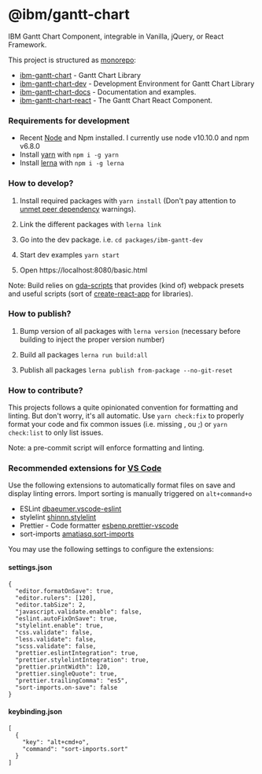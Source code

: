 # @ibm/gantt-chart

IBM Gantt Chart Component, integrable in Vanilla, jQuery, or React Framework.

This project is structured as [monorepo](https://en.wikipedia.org/wiki/Monorepo):

- [ibm-gantt-chart](packages/ibm-gantt-chart) - Gantt Chart Library
- [ibm-gantt-chart-dev](packages/ibm-gantt-chart-dev) - Development Environment for Gantt Chart Library
- [ibm-gantt-chart-docs](packages/ibm-gantt-chart-docs) - Documentation and examples.
- [ibm-gantt-chart-react](packages/ibm-gantt-chart-react) - The Gantt Chart React Component.

### Requirements for development

- Recent [Node](https://nodejs.org/) and Npm installed. I currently use node v10.10.0 and npm v6.8.0
- Install [yarn](https://yarnpkg.com/) with `npm i -g yarn`
- Install [lerna](https://lernajs.io/) with `npm i -g lerna`

### How to develop?

1. Install required packages with `yarn install` (Don't pay attention to [unmet peer dependency](https://github.com/yarnpkg/yarn/issues/5810) warnings).

1. Link the different packages with `lerna link`

1. Go into the dev package. i.e. `cd packages/ibm-gantt-dev`

1. Start dev examples `yarn start`

1. Open https://localhost:8080/basic.html

Note: Build relies on [gda-scripts](https://github.com/gillesdandrea/gda-scripts) that provides (kind of) webpack presets and useful scripts (sort of [create-react-app](https://github.com/facebook/create-react-app) for libraries).

### How to publish?

1. Bump version of all packages with `lerna version` (necessary before building to inject the proper version number)

1. Build all packages `lerna run build:all`

1. Publish all packages `lerna publish from-package --no-git-reset`

### How to contribute?

This projects follows a quite opinionated convention for formatting and linting. But don't worry, it's all automatic.
Use `yarn check:fix` to properly format your code and fix common issues (i.e. missing , ou ;) or `yarn check:list` to only list issues.

Note: a pre-commit script will enforce formatting and linting.

### Recommended extensions for [VS Code](https://code.visualstudio.com/)

Use the following extensions to automatically format files on save and display linting errors. Import sorting is manually triggered on `alt+command+o`

- ESLint [dbaeumer.vscode-eslint](https://github.com/Microsoft/vscode-eslint)
- stylelint [shinnn.stylelint](https://github.com/shinnn/vscode-stylelint)
- Prettier - Code formatter [esbenp.prettier-vscode](https://github.com/prettier/prettier-vscode)
- sort-imports [amatiasq.sort-imports](https://github.com/amatiasq/vsc-sort-imports)

You may use the following settings to configure the extensions:

#### settings.json

```
{
  "editor.formatOnSave": true,
  "editor.rulers": [120],
  "editor.tabSize": 2,
  "javascript.validate.enable": false,
  "eslint.autoFixOnSave": true,
  "stylelint.enable": true,
  "css.validate": false,
  "less.validate": false,
  "scss.validate": false,
  "prettier.eslintIntegration": true,
  "prettier.stylelintIntegration": true,
  "prettier.printWidth": 120,
  "prettier.singleQuote": true,
  "prettier.trailingComma": "es5",
  "sort-imports.on-save": false
}
```

#### keybinding.json

```
[
  {
    "key": "alt+cmd+o",
    "command": "sort-imports.sort"
  }
]
```

